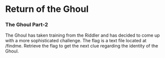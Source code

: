 # Return of the Ghoul
### The Ghoul Part-2

The Ghoul has taken training from the Riddler and has decided to come up with a more sophisticated challenge. The flag is a text file located at /findme. Retrieve the flag to get the next clue regarding the identity of the Ghoul.
